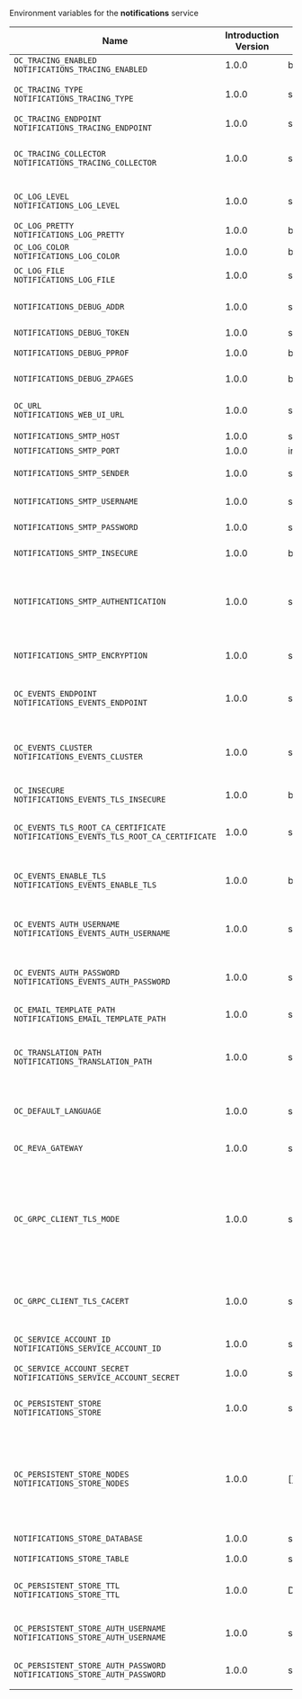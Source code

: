 Environment variables for the **notifications** service

| Name | Introduction Version | Type | Description | Default Value |
|---|---|---|---|---|
|`OC_TRACING_ENABLED`<br/>`NOTIFICATIONS_TRACING_ENABLED`| 1.0.0 |bool|Activates tracing.|false|
|`OC_TRACING_TYPE`<br/>`NOTIFICATIONS_TRACING_TYPE`| 1.0.0 |string|The type of tracing. Defaults to '', which is the same as 'jaeger'. Allowed tracing types are 'jaeger' and '' as of now.||
|`OC_TRACING_ENDPOINT`<br/>`NOTIFICATIONS_TRACING_ENDPOINT`| 1.0.0 |string|The endpoint of the tracing agent.||
|`OC_TRACING_COLLECTOR`<br/>`NOTIFICATIONS_TRACING_COLLECTOR`| 1.0.0 |string|The HTTP endpoint for sending spans directly to a collector, i.e. \http://jaeger-collector:14268/api/traces. Only used if the tracing endpoint is unset.||
|`OC_LOG_LEVEL`<br/>`NOTIFICATIONS_LOG_LEVEL`| 1.0.0 |string|The log level. Valid values are: 'panic', 'fatal', 'error', 'warn', 'info', 'debug', 'trace'.||
|`OC_LOG_PRETTY`<br/>`NOTIFICATIONS_LOG_PRETTY`| 1.0.0 |bool|Activates pretty log output.|false|
|`OC_LOG_COLOR`<br/>`NOTIFICATIONS_LOG_COLOR`| 1.0.0 |bool|Activates colorized log output.|false|
|`OC_LOG_FILE`<br/>`NOTIFICATIONS_LOG_FILE`| 1.0.0 |string|The path to the log file. Activates logging to this file if set.||
|`NOTIFICATIONS_DEBUG_ADDR`| 1.0.0 |string|Bind address of the debug server, where metrics, health, config and debug endpoints will be exposed.|127.0.0.1:9174|
|`NOTIFICATIONS_DEBUG_TOKEN`| 1.0.0 |string|Token to secure the metrics endpoint.||
|`NOTIFICATIONS_DEBUG_PPROF`| 1.0.0 |bool|Enables pprof, which can be used for profiling.|false|
|`NOTIFICATIONS_DEBUG_ZPAGES`| 1.0.0 |bool|Enables zpages, which can be used for collecting and viewing in-memory traces.|false|
|`OC_URL`<br/>`NOTIFICATIONS_WEB_UI_URL`| 1.0.0 |string|The public facing URL of the OpenCloud Web UI, used e.g. when sending notification eMails|https://localhost:9200|
|`NOTIFICATIONS_SMTP_HOST`| 1.0.0 |string|SMTP host to connect to.||
|`NOTIFICATIONS_SMTP_PORT`| 1.0.0 |int|Port of the SMTP host to connect to.|0|
|`NOTIFICATIONS_SMTP_SENDER`| 1.0.0 |string|`Sender address of emails that will be sent (e.g. 'OpenCloud <noreply@example.com>').`||
|`NOTIFICATIONS_SMTP_USERNAME`| 1.0.0 |string|Username for the SMTP host to connect to.||
|`NOTIFICATIONS_SMTP_PASSWORD`| 1.0.0 |string|Password for the SMTP host to connect to.||
|`NOTIFICATIONS_SMTP_INSECURE`| 1.0.0 |bool|Allow insecure connections to the SMTP server.|false|
|`NOTIFICATIONS_SMTP_AUTHENTICATION`| 1.0.0 |string|Authentication method for the SMTP communication. Possible values are 'login', 'plain', 'crammd5', 'none' or 'auto'. If set to 'auto' or unset, the authentication method is automatically negotiated with the server.||
|`NOTIFICATIONS_SMTP_ENCRYPTION`| 1.0.0 |string|Encryption method for the SMTP communication. Possible values are 'starttls', 'ssltls' and 'none'.|none|
|`OC_EVENTS_ENDPOINT`<br/>`NOTIFICATIONS_EVENTS_ENDPOINT`| 1.0.0 |string|The address of the event system. The event system is the message queuing service. It is used as message broker for the microservice architecture.|127.0.0.1:9233|
|`OC_EVENTS_CLUSTER`<br/>`NOTIFICATIONS_EVENTS_CLUSTER`| 1.0.0 |string|The clusterID of the event system. The event system is the message queuing service. It is used as message broker for the microservice architecture. Mandatory when using NATS as event system.|opencloud-cluster|
|`OC_INSECURE`<br/>`NOTIFICATIONS_EVENTS_TLS_INSECURE`| 1.0.0 |bool|Whether to verify the server TLS certificates.|false|
|`OC_EVENTS_TLS_ROOT_CA_CERTIFICATE`<br/>`NOTIFICATIONS_EVENTS_TLS_ROOT_CA_CERTIFICATE`| 1.0.0 |string|The root CA certificate used to validate the server's TLS certificate. If provided NOTIFICATIONS_EVENTS_TLS_INSECURE will be seen as false.||
|`OC_EVENTS_ENABLE_TLS`<br/>`NOTIFICATIONS_EVENTS_ENABLE_TLS`| 1.0.0 |bool|Enable TLS for the connection to the events broker. The events broker is the OpenCloud service which receives and delivers events between the services.|false|
|`OC_EVENTS_AUTH_USERNAME`<br/>`NOTIFICATIONS_EVENTS_AUTH_USERNAME`| 1.0.0 |string|The username to authenticate with the events broker. The events broker is the OpenCloud service which receives and delivers events between the services.||
|`OC_EVENTS_AUTH_PASSWORD`<br/>`NOTIFICATIONS_EVENTS_AUTH_PASSWORD`| 1.0.0 |string|The password to authenticate with the events broker. The events broker is the OpenCloud service which receives and delivers events between the services.||
|`OC_EMAIL_TEMPLATE_PATH`<br/>`NOTIFICATIONS_EMAIL_TEMPLATE_PATH`| 1.0.0 |string|Path to Email notification templates overriding embedded ones.||
|`OC_TRANSLATION_PATH`<br/>`NOTIFICATIONS_TRANSLATION_PATH`| 1.0.0 |string|(optional) Set this to a path with custom translations to overwrite the builtin translations. Note that file and folder naming rules apply, see the documentation for more details.||
|`OC_DEFAULT_LANGUAGE`| 1.0.0 |string|The default language used by services and the WebUI. If not defined, English will be used as default. See the documentation for more details.||
|`OC_REVA_GATEWAY`| 1.0.0 |string|CS3 gateway used to look up user metadata|eu.opencloud.api.gateway|
|`OC_GRPC_CLIENT_TLS_MODE`| 1.0.0 |string|TLS mode for grpc connection to the go-micro based grpc services. Possible values are 'off', 'insecure' and 'on'. 'off': disables transport security for the clients. 'insecure' allows using transport security, but disables certificate verification (to be used with the autogenerated self-signed certificates). 'on' enables transport security, including server certificate verification.||
|`OC_GRPC_CLIENT_TLS_CACERT`| 1.0.0 |string|Path/File name for the root CA certificate (in PEM format) used to validate TLS server certificates of the go-micro based grpc services.||
|`OC_SERVICE_ACCOUNT_ID`<br/>`NOTIFICATIONS_SERVICE_ACCOUNT_ID`| 1.0.0 |string|The ID of the service account the service should use. See the 'auth-service' service description for more details.||
|`OC_SERVICE_ACCOUNT_SECRET`<br/>`NOTIFICATIONS_SERVICE_ACCOUNT_SECRET`| 1.0.0 |string|The service account secret.||
|`OC_PERSISTENT_STORE`<br/>`NOTIFICATIONS_STORE`| 1.0.0 |string|The type of the store. Supported values are: 'memory', 'nats-js-kv', 'redis-sentinel', 'noop'. See the text description for details.|nats-js-kv|
|`OC_PERSISTENT_STORE_NODES`<br/>`NOTIFICATIONS_STORE_NODES`| 1.0.0 |[]string|A list of nodes to access the configured store. This has no effect when 'memory' store is configured. Note that the behaviour how nodes are used is dependent on the library of the configured store. See the Environment Variable Types description for more details.|[127.0.0.1:9233]|
|`NOTIFICATIONS_STORE_DATABASE`| 1.0.0 |string|The database name the configured store should use.|notifications|
|`NOTIFICATIONS_STORE_TABLE`| 1.0.0 |string|The database table the store should use.||
|`OC_PERSISTENT_STORE_TTL`<br/>`NOTIFICATIONS_STORE_TTL`| 1.0.0 |Duration|Time to live for notifications in the store. Defaults to '336h' (2 weeks). See the Environment Variable Types description for more details.|336h0m0s|
|`OC_PERSISTENT_STORE_AUTH_USERNAME`<br/>`NOTIFICATIONS_STORE_AUTH_USERNAME`| 1.0.0 |string|The username to authenticate with the store. Only applies when store type 'nats-js-kv' is configured.||
|`OC_PERSISTENT_STORE_AUTH_PASSWORD`<br/>`NOTIFICATIONS_STORE_AUTH_PASSWORD`| 1.0.0 |string|The password to authenticate with the store. Only applies when store type 'nats-js-kv' is configured.||